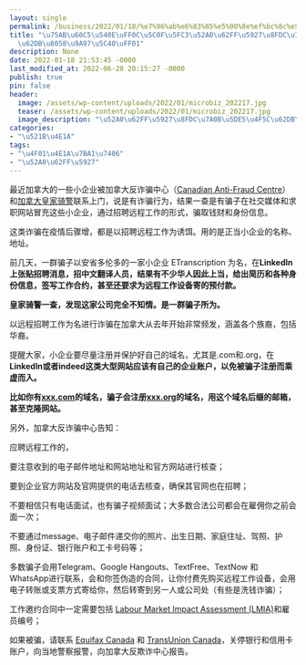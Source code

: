 ```yaml
---
layout: single
permalink: /business/2022/01/18/%e7%96%ab%e6%83%85%e5%90%8e%ef%bc%8c%e5%b0%8f%e5%bf%83%e5%8a%a0%e6%8b%bf%e5%a4%a7%e8%bf%9c%e7%a8%8b%e5%b7%a5%e4%bd%9c%e6%8b%9b%e8%81%98%e9%aa%97%e5%b1%80%ef%bc%81/
title: "\u75AB\u60C5\u540E\uFF0C\u5C0F\u5FC3\u52A0\u62FF\u5927\u8FDC\u7A0B\u5DE5\u4F5C\
  \u62DB\u8058\u9A97\u5C40\uFF01"
description: None
date: 2022-01-18 21:53:45 -0000
last_modified_at: 2022-06-28 20:15:27 -0000
publish: true
pin: false
header:
  image: /assets/wp-content/uploads/2022/01/microbiz_202217.jpg
  teaser: /assets/wp-content/uploads/2022/01/microbiz_202217.jpg
  image_description: "\u52A0\u62FF\u5927\u8FDC\u7A0B\u5DE5\u4F5C\u62DB\u8058\u9A97\u5C40"
categories:
- "\u521B\u4E1A"
tags:
- "\u4F01\u4E1A\u7BA1\u7406"
- "\u52A0\u62FF\u5927"
---
```

最近加拿大的一些小企业被加拿大反诈骗中心（[Canadian Anti-Fraud Centre](https://www.antifraudcentre-centreantifraude.ca/index-eng.htm)）和[加拿大皇家骑警](https://www.rcmp-grc.gc.ca)联系上门，说是有诈骗行为，结果一查是有骗子在社交媒体和求职网站冒充这些小企业，通过招聘远程工作的形式，骗取钱财和身份信息。

这类诈骗在疫情后骤增，都是以招聘远程工作为诱饵。用的是正当小企业的名称、地址。

前几天，一群骗子以安省多伦多的一家小企业 ETranscription 为名，在**LinkedIn 上张贴招聘消息，招中文翻译人员，结果有不少华人因此上当，给出简历和各种身份信息，签写工作合约，甚至还要求为远程工作设备寄的预付款。**

**皇家骑警一查，发现这家公司完全不知情。是一群骗子所为。**

以远程招聘工作为名进行诈骗在加拿大从去年开始非常频发，涵盖各个族裔，包括华裔。

提醒大家，小企业要尽量注册并保护好自己的域名，尤其是.com和.org，在**LinkedIn或者indeed这类大型网站应该有自己的企业账户，以免被骗子注册而乘虚而入。**

**比如你有**[**xxx.com**](http://xxx.com)**的域名，骗子会注册**[**xxx.org**](http://xxx.org)**的域名，用这个域名后缀的邮箱，甚至克隆网站。**

另外，加拿大反诈骗中心告知：

应聘远程工作的，

要注意收到的电子邮件地址和网站地址和官方网站进行核查；

要到企业官方网站及官网提供的电话去核查，确保其官网也在招聘；

不要相信只有电话面试，也有骗子视频面试；大多数合法公司都会在雇佣你之前会面一次；

不要通过message、电子邮件递交你的照片、出生日期、家庭住址、驾照、护照、身份证、银行账户和工卡号码等；

多数骗子会用Telegram、Google Hangouts、TextFree、TextNow 和WhatsApp进行联系，会和你签伪造的合同，让你付费先购买远程工作设备，会用电子转账或支票方式寄给你，然后转寄到另一人或公司处（有些是洗钱诈骗）；

工作邀约合同中一定需要包括 [Labour Market Impact Assessment (LMIA)](https://www.cic.gc.ca/english/helpcentre/answer.asp?qnum=163&top=17)和雇员编号；

如果被骗，请联系 [Equifax Canada](https://www.consumer.equifax.ca/personal/) 和 [TransUnion Canada](https://www.transunion.ca)，关停银行和信用卡账户，向当地警察报警，向加拿大反欺诈中心报告。
